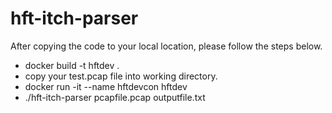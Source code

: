 # hft-itch-parser

After copying the code to your local location, please follow the steps below.
  * docker build -t hftdev .
  * copy your test.pcap file into working directory.
  * docker run -it --name hftdevcon hftdev
  * ./hft-itch-parser pcapfile.pcap outputfile.txt
